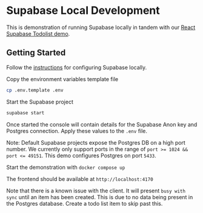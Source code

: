 # Supabase Local Development

This is demonstration of running Supabase locally in tandem with our [React Supabase Todolist demo](https://github.com/powersync-ja/powersync-js/tree/main/demos/react-supabase-todolist).

## Getting Started

Follow the [instructions](https://supabase.com/docs/guides/cli/getting-started) for configuring Supabase locally.

Copy the environment variables template file

```bash
cp .env.template .env
```

Start the Supabase project

```bash
supabase start
```

Once started the console will contain details for the Supabase Anon key and Postgres connection. Apply these values to the `.env` file.

Note: Default Supabase projects expose the Postgres DB on a high port number. We currently only support ports in the range of `port >= 1024 && port <= 49151`. This demo configures Postgres on port `5433`.

Start the demonstration with `docker compose up`

The frontend should be available at `http://localhost:4170`

Note that there is a known issue with the client. It will present `busy with sync` until an item has been created. This is due to no data being present in the Postgres database. Create a todo list item to skip past this.
